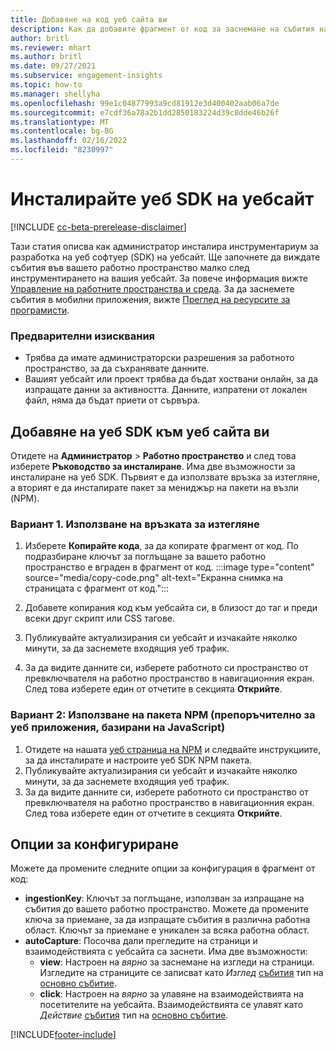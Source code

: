 ```yaml
---
title: Добавяне на код уеб сайта ви
description: Как да добавите фрагмент от код за заснемане на събития на Dynamics 365 Customer Insights на вашия уебсайт.
author: britl
ms.reviewer: mhart
ms.author: britl
ms.date: 09/27/2021
ms.subservice: engagement-insights
ms.topic: how-to
ms.manager: shellyha
ms.openlocfilehash: 99e1c04877993a9cd81912e3d400402aab06a7de
ms.sourcegitcommit: e7cdf36a78a2b1dd2850183224d39c8dde46b26f
ms.translationtype: MT
ms.contentlocale: bg-BG
ms.lasthandoff: 02/16/2022
ms.locfileid: "8230997"
---
```

# <a name="install-the-web-sdk-on-a-website"></a>Инсталирайте уеб SDK на уебсайт

[!INCLUDE [cc-beta-prerelease-disclaimer](includes/cc-beta-prerelease-disclaimer.md)]

Тази статия описва как администратор инсталира инструментариум за разработка на уеб софтуер (SDK) на уебсайт. Ще започнете да виждате събития във вашето работно пространство малко след инструментирането на вашия уебсайт. За повече информация вижте [Управление на работните пространства и среда](manage-environments-workspaces.md). За да заснемете събития в мобилни приложения, вижте [Преглед на ресурсите за програмисти](developer-resources.md).


### <a name="prerequisites"></a>Предварителни изисквания

* Трябва да имате администраторски разрешения за работното пространство, за да съхранявате данните.
* Вашият уебсайт или проект трябва да бъдат хоствани онлайн, за да изпращате данни за активността. Данните, изпратени от локален файл, няма да бъдат приети от сървъра.


## <a name="add-web-sdk-to-your-website"></a>Добавяне на уеб SDK към уеб сайта ви

Отидете на **Администратор** > **Работно пространство** и след това изберете **Ръководство за инсталиране**. Има две възможности за инсталиране на уеб SDK. Първият е да използвате връзка за изтегляне, а вторият е да инсталирате пакет за мениджър на пакети на възли (NPM).

### <a name="option-1-using-the-download-link"></a>Вариант 1. Използване на връзката за изтегляне

1. Изберете **Копирайте кода**, за да копирате фрагмент от код. По подразбиране ключът за поглъщане за вашето работно пространство е вграден в фрагмент от код.
  :::image type="content" source="media/copy-code.png" alt-text="Екранна снимка на страницата с фрагмент от код.":::

1. Добавете копирания код към уебсайта си, в близост до <head> таг и преди всеки друг скрипт или CSS тагове.
1. Публикувайте актуализирания си уебсайт и изчакайте няколко минути, за да заснемете входящия уеб трафик.
1. За да видите данните си, изберете работното си пространство от превключвателя на работно пространство в навигационния екран. След това изберете един от отчетите в секцията **Открийте**.

### <a name="option-2-using-the-npm-package-recommended-for-javascript-based-web-apps"></a>Вариант 2: Използване на пакета NPM (препоръчително за уеб приложения, базирани на JavaScript)

1. Отидете на нашата [уеб страница на NPM](https://www.npmjs.com/package/engagementinsights-web) и следвайте инструкциите, за да инсталирате и настроите уеб SDK NPM пакета.
1. Публикувайте актуализирания си уебсайт и изчакайте няколко минути, за да заснемете входящия уеб трафик.
1. За да видите данните си, изберете работното си пространство от превключвателя на работно пространство в навигационния екран. След това изберете един от отчетите в секцията **Открийте**.

## <a name="configuration-options"></a>Опции за конфигуриране

Можете да промените следните опции за конфигурация в фрагмент от код:

- **ingestionKey**: Ключът за поглъщане, използван за изпращане на събития до вашето работно пространство. Можете да промените ключа за приемане, за да изпращате събития в различна работна област. Ключът за приемане е уникален за всяка работна област.
- **autoCapture**: Посочва дали прегледите на страници и взаимодействията с уебсайта са заснети. Има две възможности:
    - **view**: Настроен на *вярно* за заснемане на изгледи на страници. Изгледите на страниците се записват като *Изглед* [събития](glossary.md#event) тип на [основно събитие](glossary.md#base-event).
    - **click**: Настроен на *вярно* за улавяне на взаимодействията на посетителите на уебсайта. Взаимодействията се улавят като *Действие* [събития](glossary.md#event) тип на [основно събитие](glossary.md#base-event).

[!INCLUDE[footer-include](../includes/footer-banner.md)]
